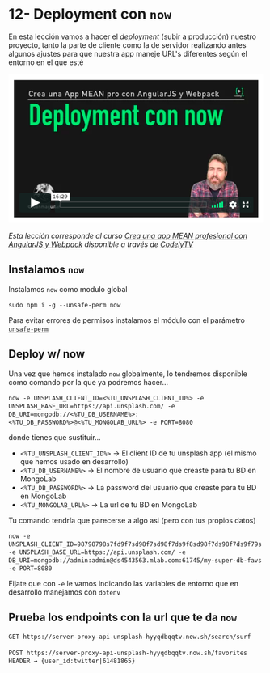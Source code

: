 # 12- Deployment con `now`

En esta lección vamos a hacer el _deployment_ (subir a producción) nuestro proyecto, tanto la parte de cliente como la de servidor realizando antes algunos ajustes para que nuestra app maneje URL's diferentes según el entorno en el que esté

[![now](./md-img/now.png)](https://pro.codely.tv/library/crea-una-app-mean-profesional-con-angularjs-y-webpack)

_Esta lección corresponde al curso [Crea una app MEAN profesional con AngularJS y Webpack](https://pro.codely.tv/library/crea-una-app-mean-profesional-con-angularjs-y-webpack) disponible a través de [CodelyTV](https://pro.codely.tv/)_

## Instalamos `now`

Instalamos `now` como modulo global

```
sudo npm i -g --unsafe-perm now
```

Para evitar errores de permisos instalamos el módulo con el parámetro [`unsafe-perm`](https://docs.npmjs.com/misc/config#unsafe-perm)

## Deploy w/ now

Una vez que hemos instalado `now` globalmente, lo tendremos disponible como comando por la que ya podremos hacer...

```
now -e UNSPLASH_CLIENT_ID=<%TU_UNSPLASH_CLIENT_ID%> -e UNSPLASH_BASE_URL=https://api.unsplash.com/ -e DB_URI=mongodb://<%TU_DB_USERNAME%>:<%TU_DB_PASSWORD%>@<%TU_MONGOLAB_URL%> -e PORT=8080
```

donde tienes que sustituir...

- `<%TU_UNSPLASH_CLIENT_ID%>` → El client ID de tu unsplash app (el mismo que hemos usado en desarrollo)
- `<%TU_DB_USERNAME%>` → El nombre de usuario que creaste para tu BD en MongoLab
- `<%TU_DB_PASSWORD%>` → La password del usuario que creaste para tu BD en MongoLab
- `<%TU_MONGOLAB_URL%>` → La url de tu BD en MongoLab

Tu comando tendría que parecerse a algo asi (pero con tus propios datos)
```
now -e UNSPLASH_CLIENT_ID=98798798s7fd9f7sd98f7sd98f7ds9f8sd98f7ds98f7ds9f79s -e UNSPLASH_BASE_URL=https://api.unsplash.com/ -e DB_URI=mongodb://admin:admin@ds4543563.mlab.com:61745/my-super-db-favs -e PORT=8080
```

Fijate que con `-e` le vamos indicando las variables de entorno que en desarrollo manejamos con `dotenv`

## Prueba los endpoints con la url que te da `now`

```
GET https://server-proxy-api-unsplash-hyyqdbqqtv.now.sh/search/surf

POST https://server-proxy-api-unsplash-hyyqdbqqtv.now.sh/favorites
HEADER → {user_id:twitter|61481865}
```
